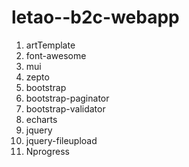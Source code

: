 # letao--b2c-webapp
1. artTemplate
2. font-awesome
3. mui
4. zepto
5. bootstrap
6. bootstrap-paginator
7. bootstrap-validator
8. echarts
9. jquery
10. jquery-fileupload
11. Nprogress
